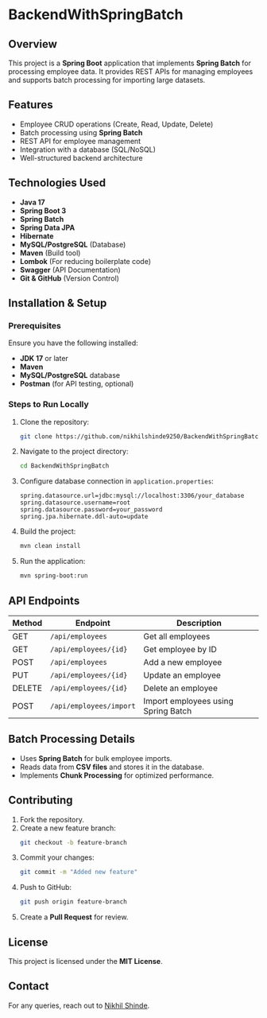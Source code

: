 # BackendWithSpringBatch

## Overview
This project is a **Spring Boot** application that implements **Spring Batch** for processing employee data. It provides REST APIs for managing employees and supports batch processing for importing large datasets.

## Features
- Employee CRUD operations (Create, Read, Update, Delete)
- Batch processing using **Spring Batch**
- REST API for employee management
- Integration with a database (SQL/NoSQL)
- Well-structured backend architecture

## Technologies Used
- **Java 17**
- **Spring Boot 3**
- **Spring Batch**
- **Spring Data JPA**
- **Hibernate**
- **MySQL/PostgreSQL** (Database)
- **Maven** (Build tool)
- **Lombok** (For reducing boilerplate code)
- **Swagger** (API Documentation)
- **Git & GitHub** (Version Control)

## Installation & Setup
### Prerequisites
Ensure you have the following installed:
- **JDK 17** or later
- **Maven**
- **MySQL/PostgreSQL** database
- **Postman** (for API testing, optional)

### Steps to Run Locally
1. Clone the repository:
   ```sh
   git clone https://github.com/nikhilshinde9250/BackendWithSpringBatch.git
   ```
2. Navigate to the project directory:
   ```sh
   cd BackendWithSpringBatch
   ```
3. Configure database connection in `application.properties`:
   ```properties
   spring.datasource.url=jdbc:mysql://localhost:3306/your_database
   spring.datasource.username=root
   spring.datasource.password=your_password
   spring.jpa.hibernate.ddl-auto=update
   ```
4. Build the project:
   ```sh
   mvn clean install
   ```
5. Run the application:
   ```sh
   mvn spring-boot:run
   ```

## API Endpoints
| Method | Endpoint | Description |
|--------|---------|-------------|
| GET | `/api/employees` | Get all employees |
| GET | `/api/employees/{id}` | Get employee by ID |
| POST | `/api/employees` | Add a new employee |
| PUT | `/api/employees/{id}` | Update an employee |
| DELETE | `/api/employees/{id}` | Delete an employee |
| POST | `/api/employees/import` | Import employees using Spring Batch |

## Batch Processing Details
- Uses **Spring Batch** for bulk employee imports.
- Reads data from **CSV files** and stores it in the database.
- Implements **Chunk Processing** for optimized performance.

## Contributing
1. Fork the repository.
2. Create a new feature branch:
   ```sh
   git checkout -b feature-branch
   ```
3. Commit your changes:
   ```sh
   git commit -m "Added new feature"
   ```
4. Push to GitHub:
   ```sh
   git push origin feature-branch
   ```
5. Create a **Pull Request** for review.

## License
This project is licensed under the **MIT License**.

## Contact
For any queries, reach out to [Nikhil Shinde](https://github.com/nikhilshinde9250).
